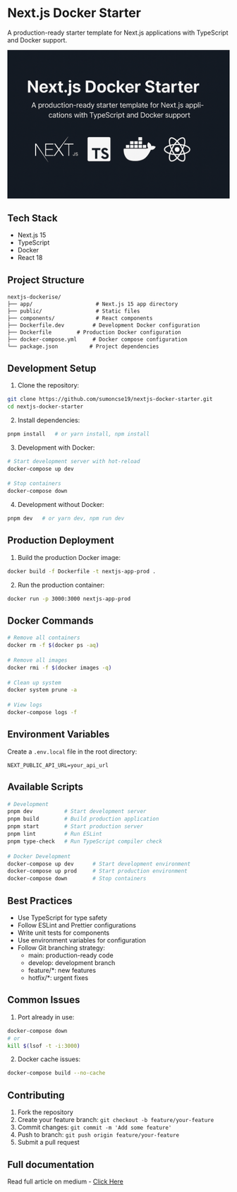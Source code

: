 # Next.js Docker Starter

A production-ready starter template for Next.js applications with TypeScript and Docker support.

![Next.js Docker Starter](public/nextjs-typescript-docker-react.png)

## Tech Stack

- Next.js 15
- TypeScript
- Docker
- React 18

## Project Structure

```
nextjs-dockerise/
├── app/                    # Next.js 15 app directory
├── public/                 # Static files
├── components/             # React components
├── Dockerfile.dev         # Development Docker configuration
├── Dockerfile        # Production Docker configuration
├── docker-compose.yml     # Docker compose configuration
└── package.json          # Project dependencies
```

## Development Setup

1. Clone the repository:

```bash
git clone https://github.com/sumoncse19/nextjs-docker-starter.git
cd nextjs-docker-starter
```

2. Install dependencies:

```bash
pnpm install   # or yarn install, npm install
```

3. Development with Docker:

```bash
# Start development server with hot-reload
docker-compose up dev

# Stop containers
docker-compose down
```

4. Development without Docker:

```bash
pnpm dev   # or yarn dev, npm run dev
```

## Production Deployment

1. Build the production Docker image:

```bash
docker build -f Dockerfile -t nextjs-app-prod .
```

2. Run the production container:

```bash
docker run -p 3000:3000 nextjs-app-prod
```

## Docker Commands

```bash
# Remove all containers
docker rm -f $(docker ps -aq)

# Remove all images
docker rmi -f $(docker images -q)

# Clean up system
docker system prune -a

# View logs
docker-compose logs -f
```

## Environment Variables

Create a `.env.local` file in the root directory:

```env
NEXT_PUBLIC_API_URL=your_api_url
```

## Available Scripts

```bash
# Development
pnpm dev          # Start development server
pnpm build        # Build production application
pnpm start        # Start production server
pnpm lint         # Run ESLint
pnpm type-check   # Run TypeScript compiler check

# Docker Development
docker-compose up dev      # Start development environment
docker-compose up prod     # Start production environment
docker-compose down        # Stop containers
```

## Best Practices

- Use TypeScript for type safety
- Follow ESLint and Prettier configurations
- Write unit tests for components
- Use environment variables for configuration
- Follow Git branching strategy:
  - main: production-ready code
  - develop: development branch
  - feature/\*: new features
  - hotfix/\*: urgent fixes

## Common Issues

1. Port already in use:

```bash
docker-compose down
# or
kill $(lsof -t -i:3000)
```

2. Docker cache issues:

```bash
docker-compose build --no-cache
```

## Contributing

1. Fork the repository
2. Create your feature branch: `git checkout -b feature/your-feature`
3. Commit changes: `git commit -m 'Add some feature'`
4. Push to branch: `git push origin feature/your-feature`
5. Submit a pull request

## Full documentation

Read full article on medium - <a href="https://medium.com/@sumoncse19/next-js-docker-starter-a-production-ready-boilerplate-with-typescript-docker-support-045ea672af6c" target="_blank">Click Here</a>
